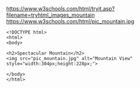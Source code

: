 https://www.w3schools.com/html/tryit.asp?filename=tryhtml_images_mountain
https://www.w3schools.com/html/pic_mountain.jpg
```
<!DOCTYPE html>
<html>
<body>

<h2>Spectacular Mountain</h2>
<img src="pic_mountain.jpg" alt="Mountain View" style="width:304px;height:228px;">

</body>
</html>
```
